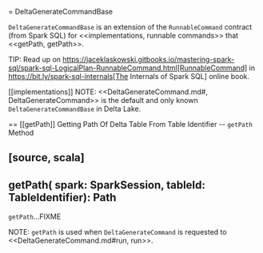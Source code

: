 = DeltaGenerateCommandBase

`DeltaGenerateCommandBase` is an extension of the `RunnableCommand` contract (from Spark SQL) for <<implementations, runnable commands>> that <<getPath, getPath>>.

TIP: Read up on https://jaceklaskowski.gitbooks.io/mastering-spark-sql/spark-sql-LogicalPlan-RunnableCommand.html[RunnableCommand] in https://bit.ly/spark-sql-internals[The Internals of Spark SQL] online book.

[[implementations]]
NOTE: <<DeltaGenerateCommand.md#, DeltaGenerateCommand>> is the default and only known `DeltaGenerateCommandBase` in Delta Lake.

== [[getPath]] Getting Path Of Delta Table From Table Identifier -- `getPath` Method

[source, scala]
----
getPath(
  spark: SparkSession,
  tableId: TableIdentifier): Path
----

`getPath`...FIXME

NOTE: `getPath` is used when `DeltaGenerateCommand` is requested to <<DeltaGenerateCommand.md#run, run>>.
